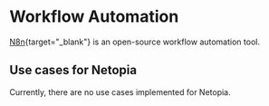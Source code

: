 # Workflow Automation
[N8n](https://n8n.io/){target="_blank"} is an open-source workflow automation tool. 

## Use cases for Netopia
Currently, there are no use cases implemented for Netopia.
